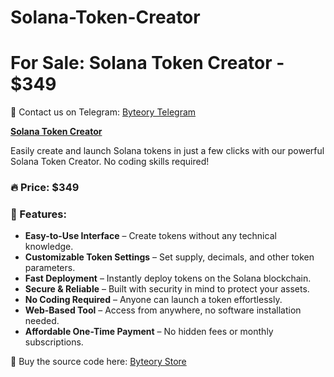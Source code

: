 # Solana-Token-Creator

# For Sale: Solana Token Creator - $349

💬 Contact us on Telegram: [Byteory Telegram](t.me/byteory)

**[Solana Token Creator](https://solana-token-creator.byteory.com/)**

Easily create and launch Solana tokens in just a few clicks with our powerful Solana Token Creator. No coding skills required!

### 🔥 Price: **$349**

### 🚀 Features:
- **Easy-to-Use Interface** – Create tokens without any technical knowledge.
- **Customizable Token Settings** – Set supply, decimals, and other token parameters.
- **Fast Deployment** – Instantly deploy tokens on the Solana blockchain.
- **Secure & Reliable** – Built with security in mind to protect your assets.
- **No Coding Required** – Anyone can launch a token effortlessly.
- **Web-Based Tool** – Access from anywhere, no software installation needed.
- **Affordable One-Time Payment** – No hidden fees or monthly subscriptions.

📌 Buy the source code here: [Byteory Store](https://byteory.com/source-code/solana-token-creator/)

